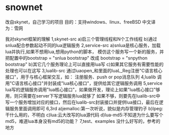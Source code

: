 # snownet
改自skynet，自己学习的项目
目的：支持windows、linux、freeBSD
中文译为：雪网


我对skynet框架的理解
1,skynet-src
	a)启三个管理线程和N个工作线程
	b)通过snlua配合参数起动不同的lua逻辑服务
2,service-src
	a)snlua是核心服务，加载lua并执行,如果不想用lua,想用python的脚本，
		模仿这个服务写一个新的服务，并把配置中的bootstrap = "snlua bootstrap" 改成 bootstrap = "snpython bootstrap"
	b)其它几个服务理论上可以直接用lua写
	c)如果其它服务有需要性能的处理也可以在这写
3,lualib-src
	通过luaopen_和里面的luaL_Reg注册"C语言核心接口"，用于与核心框架交互，如：
	注册服务、push or pop消息队列
4,lualib
	调用"C语言核心接口"并封装成"lua核心接口"，提供给其它逻辑服务调用
5,service
	lua写的逻辑服务调用"lua核心接口"，如果做开发，理论上如果"lua核心接口"够用，则只需要在server下写逻辑服务lua就够了
	如果不够，则要先在lualib-src中写一个服务增加对应的接口，然后在lualib-src封装接口并提供lua接口，最后在逻辑服务里面调用即可
6,3rd
	a)jemalloc:第一次听说，貌似是内存管理钓子
	b)lpeg:干什么用的，不明白
	c)lua:云大改写的lua源代码
	d)lua-md5:不知道为什么要写个md5，难道lua本身没有md5的功能？
7,test、examples
	没什么好写的，参考的地方
